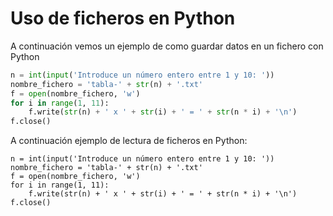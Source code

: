 # Uso de ficheros en Python

A continuación vemos un ejemplo de como guardar datos en un fichero con Python

``` Python
n = int(input('Introduce un número entero entre 1 y 10: '))
nombre_fichero = 'tabla-' + str(n) + '.txt'
f = open(nombre_fichero, 'w')
for i in range(1, 11):
    f.write(str(n) + ' x ' + str(i) + ' = ' + str(n * i) + '\n')
f.close()
``` 

A continuación ejemplo de lectura de ficheros en Python:

```
n = int(input('Introduce un número entero entre 1 y 10: '))
nombre_fichero = 'tabla-' + str(n) + '.txt'
f = open(nombre_fichero, 'w')
for i in range(1, 11):
    f.write(str(n) + ' x ' + str(i) + ' = ' + str(n * i) + '\n')
f.close()
```

